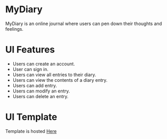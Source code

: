 # MyDiary
MyDiary is an online journal where users can pen down their thoughts and feelings.

# UI Features

- Users can create an account.
- User can sign in.
- Users can view all entries to their diary.
- Users can view the contents of a diary entry.
- Users can add entry.
- Users can modify an entry.
- Users can delete an entry.
  
# UI Template

Template is hosted [Here](https://nraufu.github.io/my-diary/UI/index.html)